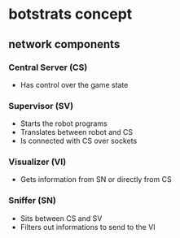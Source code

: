 # botstrats concept

## network components

### Central Server (CS)

* Has control over the game state

### Supervisor (SV)

* Starts the robot programs
* Translates between robot and CS
* Is connected with CS over sockets

### Visualizer (VI)

* Gets information from SN or directly from CS

### Sniffer (SN)

* Sits between CS and SV
* Filters out informations to send to the VI
